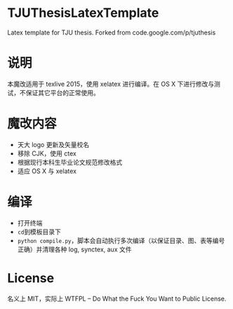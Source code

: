 # TJUThesisLatexTemplate

Latex template for TJU thesis. Forked from code.google.com/p/tjuthesis

# 说明

本魔改适用于 texlive 2015，使用 xelatex 进行编译。在 OS X 下进行修改与测试，不保证其它平台的正常使用。

# 魔改内容

* 天大 logo 更新及矢量校名
* 移除 CJK，使用 ctex
* 根据现行本科生毕业论文规范修改格式
* 适应 OS X 与 xelatex

# 编译

* 打开终端
* `cd`到模板目录下
* `python compile.py`，脚本会自动执行多次编译（以保证目录、图、表等编号正确）并清理各种 log, synctex, aux 文件

# License

名义上 MIT，实际上 WTFPL – Do What the Fuck You Want to Public License.